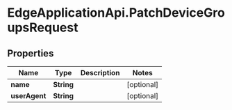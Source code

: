 # EdgeApplicationApi.PatchDeviceGroupsRequest

## Properties

Name | Type | Description | Notes
------------ | ------------- | ------------- | -------------
**name** | **String** |  | [optional] 
**userAgent** | **String** |  | [optional] 


